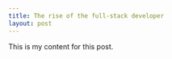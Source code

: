 ```yaml
---
title: The rise of the full-stack developer
layout: post
---
```


This is my content for this post.



